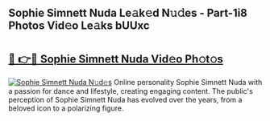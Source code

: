 ## Sophie Simnett Nuda Le𝚊k𝚎d N𝚞𝚍es - Part-1i8 Photos Vid𝚎o Le𝚊ks bUUxc

# <h2><a href="http://fbce7v.evod.top/?m=Sophie+Simnett+Nuda">🔗 👉🔴 Sophie Simnett Nuda Vid𝚎o Ph𝚘t𝚘s</a></h2>

[![Sophie Simnett Nuda N𝚞d𝚎s](https://i.imgur.com/8V9OHl7.gif)](http://fbce7v.evod.top/?m=Sophie+Simnett+Nuda)
Online personality Sophie Simnett Nuda with a passion for dance and lifestyle, creating engaging content. The public's perception of Sophie Simnett Nuda has evolved over the years, from a beloved icon to a polarizing figure. 
